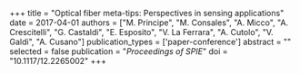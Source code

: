 +++
title = "Optical fiber meta-tips: Perspectives in sensing applications"
date = 2017-04-01
authors = ["M. Principe", "M. Consales", "A. Micco", "A. Crescitelli", "G. Castaldi", "E. Esposito", "V. La Ferrara", "A. Cutolo", "V. Galdi", "A. Cusano"]
publication_types = ['paper-conference']
abstract = ""
selected = false
publication = "*Proceedings of SPIE*"
doi = "10.1117/12.2265002"
+++

